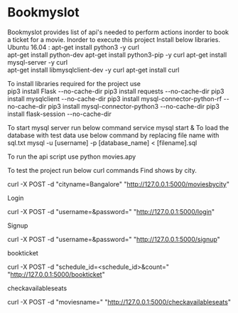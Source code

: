 # Bookmyslot
Bookmyslot provides list of api's needed to perform actions inorder to book a ticket for a movie. 
Inorder to execute this project Install below libraries.
Ubuntu 16.04 : 
apt-get install python3 -y curl  
apt-get install python-dev
apt-get install python3-pip -y curl 
apt-get install mysql-server -y curl  
apt-get install libmysqlclient-dev -y curl
apt-get install curl

To install libraries required for the project use  
pip3 install Flask --no-cache-dir
pip3 install requests  --no-cache-dir
pip3 install mysqlclient --no-cache-dir
pip3 install mysql-connector-python-rf --no-cache-dir
pip3 install mysql-connector-python3 --no-cache-dir
pip3 install flask-session --no-cache-dir

To start mysql server run below command 
service mysql start &
To load the database with test data use below command by replacing file name with sql.txt
mysql -u [username] -p [database_name] < [filename].sql

To run the api script use 
python movies.apy

To test the project run below curl commands 
Find shows by city. 

curl -X POST -d "cityname=Bangalore" "http://127.0.0.1:5000/moviesbycity"

Login 


curl -X POST -d "username=<username>&password=<password>" "http://127.0.0.1:5000/login"
  
Signup 
  
  
curl -X POST -d "username=<username>&password=<password>" "http://127.0.0.1:5000/signup"
  
bookticket 
  
curl -X POST -d "schedule_id=<schedule_id>&count=<count>" "http://127.0.0.1:5000/bookticket"
  
checkavailableseats 
  
curl -X POST -d "moviesname=<moviesname>" "http://127.0.0.1:5000/checkavailableseats"
  


